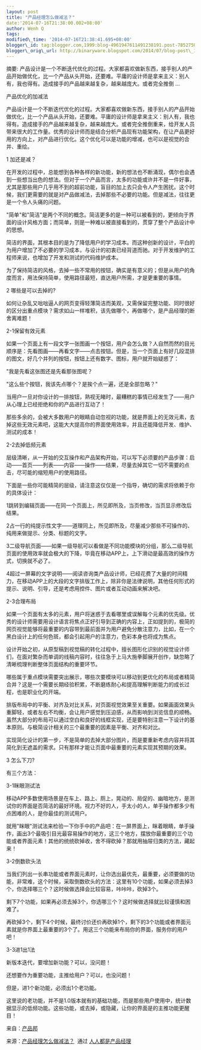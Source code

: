 ```yaml
--- 
layout: post 
title: "产品经理怎么做减法？" 
date:'2014-07-16T21:38:00.002+08:00' 
author: Wenh Q
tags:
modified\_time: '2014-07-16T21:38:41.695+08:00' 
blogger\_id: tag:blogger.com,1999:blog-4961947611491238191.post-7852750527091305606
blogger\_orig\_url: http://binaryware.blogspot.com/2014/07/blog-post\_16.html
--- 
```

摘要:
产品设计是一个不断迭代优化的过程。大家都喜欢做新东西，接手别人的产品开始做优化，比一个产品从头开始，还要难。平庸的设计师是拿来主义：别人有，我也得有。造成接手的产品越来越复杂，越来越庞大。或者完全推倒
...



产品优化的加减法



产品设计是一个不断迭代优化的过程。大家都喜欢做新东西，接手别人的产品开始做优化，比一个产品从头开始，还要难。平庸的设计师是拿来主义：别人有，我也得有。造成接手的产品越来越复杂，越来越庞大。或者完全推倒重来，给开发人员带来很大的工作量。优秀的设计师而是结合分析产品现有功能架构，在让产品更好用的方向上，对产品进行优化。这个优化可以是功能的增减，也可以是视觉的合并、重绘。



1 加还是减？



在开发的过程中，总能想到各种各样的新功能，新的想法也不断涌现，偶尔也会遇到一些想当出色的想法。但对于一个产品而言，太多的功能或许并不是一件好事，尤其是那些用户几乎用不到的超前功能，盲目的加上去只会令人产生困扰。这个时候，我们更需要的就是对产品做减法，去掉那些不必要的功能。但是减法，往往更是一个令人头痛的问题。



"简单"和"简洁"是两个不同的概念。简洁更多的是一种可以被看到的，更倾向于界面的设计风格方面；而简单，则是一种难以被直接看到的，贯穿了整个产品设计中的思想。



简洁的界面，其根本目的是为了降低用户的学习成本。而这种创新的设计，平白的为用户增加了不必要的学习成本，与设计的初衷已经背道而驰。对于开发维护的工程师来说，也增加了开发和测试的代码维护成本。



为了保持简洁的风格，去掉一些不常用的按钮，确实是有意义的；但是从用户的角度而言，用法保持简单，使用路径最短，直达用户所需，才是更重要的事情。



2 哪些是可以去掉的?



如何让杂乱又咄咄逼人的网页变得轻薄简洁而美观，又需保留完整功能、同时很好的区分出重点模块？需求如山一样堆积，该先做哪个，再做哪个，是产品经理的断舍离难题！



2-1保留有效元素



如果一个页面上有一段文字一张图画一个按钮，用户会怎么做？人自然而然的目光顺序是：先看图画——再看文字——点击按钮。但是，当一个页面上有好几段混排的图文，好几个并列的按钮，按钮上还有数字、图标，用户就开始疑惑了：



"我是先看这张图还是先看那张图呢？



"这么些个按钮，我该先点哪个？是挨个点一遍，还是全部忽略？"



当用户一旦对你设计的一排按钮，熟视无睹时，最糟糕的事情已经发生了——用户从心理上已经拒绝和你的产品进行互动了！



那些多余的，会被大多数用户的眼睛自动忽视的功能，就是界面上的无效元素，去掉这些无效元素吧，这能大大提高你的界面使用效率，并且还能降低开发、维护、测试的成本！



2-2去掉低频元素



层级清晰，从一开始的交互操作和产品架构开始，可以写下必须要的产品步骤：启动——首页——列表——内容——操作——结果，尽量去掉其它一切不需要的点击，尽可能的缩短用户的使用路径。



下面是一些你可能精简的层级，请注意这仅仅是一个指导，确切的需求将依赖于你的具体设计：



1跳转到编辑页面——在同一个页面上，所见即所及，当页修改，当页显示修改后结果。



2占一行的纯提示性文字——道理同上，所见即所及，尽量减少那些不可操作的、纯用来做提示、分类、标题的文字。



3二级导航页面——如果一级导航可以看做是不同功能模块的分组，那么二级导航页面的使用效率就会极大的下降，毕竟在移动APP上，上下滑动是最高效的操作方式，切换就不必了。



4超过一屏幕的文字说明——阅读咨询类产品设计师，已经花费了大量的时间精力，在移动APP上的大段的文字排版工作上，除非你是法律说明，其他任何形式的提示、说明、引导，还是考虑用控件、图片或者互动动画来解决吧。



2-3合理布局



如果一个页面有太多的元素，用户将迷惑于去看哪里或误解每个元素的优先级。优秀的设计师需要用设计语言将焦点正好引导到正确的内容上，正如提到的，极简的网页视觉能够将最重要的内容带到最前面并为用户避免分散注意力，比如，在一个黑白设计上的任何色斑，都会引起用户的注意力，色彩本身也将成为焦点。



设计开始之初，从原型稿到视觉稿的转化过程中，擅长图形化识别的视觉设计师们，在面对繁杂而单调的线稿内容时，往往急于上马大施拳脚展开创作，缺忽略了清晰梳理判断整体页面结构的重要环节。



哪些属于重点模块需要突出展示，哪些次要模块可以移动到更优化的布局或者精简合并？这是一个需要长期经验积累，不断磨练耐心和提高理解判断能力的成长过程，也是职业化的开端。



排版布局中的平衡、对齐及对比关系，对页面视觉效果至关重要。如果画面效果头重脚轻，或者左右不均衡，会让用户感觉到压迫感，从而影响到浏览信息的顺畅。虽然大部分的布局可以通过空白和良好的线框实现，还是要特别注意一下设计的基本原则。与极简设计相关的三个最重要的因素是平衡、对齐和对比。



实现简化设计的第一步，不是简单的去掉大部分图片，而是要重新考虑内容并将其简化到无遮盖的需求。只有那样才能让页面中最重要的元素实现其预期的效果。



3 怎么下刀?



有三个方法：



3-1眯眼测试法



移动APP多数使用场景是在车上、路上、厕上，晃动的、局促的、幽暗地方，是测试你的界面是否简洁的最好环境。视力不好的人，手太小的人，单手操作都多少有点困难的人，是你最佳的测试用户。



就用"眯眼"测试法来检验一下你手中的产品吧：在一屏界面上，眯着眼睛，单手操作，画出3个最吸引目光最容易操作的地方，这三个地方，摆放你最重要的三个功能或者界面元素！其他的统统砍掉收，舍不得砍掉？那就用抽屉归类的方法，藏起来！



3-2倒数砍头法



当我们列出一长串功能或者界面元素时，让你选出最优先，最重要，必须要做的功能，非常难，这个时候，采取倒数砍头的方法：这里有10个功能，如果必须去掉3个，你选择哪三个？这时候做选择会比较容易，咔咔咔，砍掉3个。



剩下7个功能，如果再必须去掉3个，你选哪三个？这时候做选择就比较谨慎和困难了。



再砍掉3个，剩下4个时候，最终讨价还价再砍掉1个，剩下的3个功能或者界面元素就是你界面上最重要的3个了。用这三个功能来布局你的界面，服务你的用户吧！



3-3进1出1法



新版本迭代，要增加新功能？可以，没问题！



还想要作为重要功能，主推给用户？可以，也没问题！



但是，进1个新功能，必须出1个老功能。



这里说的老功能，并不是1.0版本就有的基础功能，而是那些用户使用中，统计数据显示的低频功能。这些功能，或去掉，或隐藏，让你的界面是的主推功能更醒目！



来自：[产品邦](http://www.masterchat.cn/exp/201407/00000827.html)
<div>




</div>

<div>

来源：[产品经理怎么做减法？](http://www.woshipm.com/pmd/94610.html)  通过 [人人都是产品经理](http://www.woshipm.com/)

</div>
